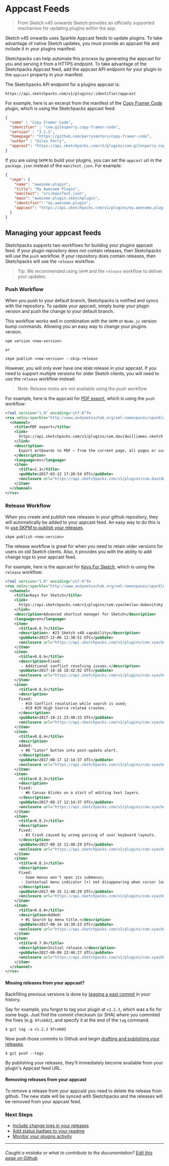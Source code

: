 # Appcast Feeds

> From Sketch v45 onwards Sketch provides an officially supported mechanism for updating plugins within the app.

Sketch v45 onwards uses Sparkle Appcast feeds to update plugins. To take advantage
of native Sketch updates, you must provide an appcast file and include it in your
plugins manifest.

Sketchpacks can help automate this process by generating the appcast for you and
serving it from a HTTPS endpoint. To take advantage of the Sketchpacks Appcast
feed, add the appcast API endpoint for your plugin to the `appcast` property in
your manifest.

The Sketchpacks API endpoint for a plugins appcast is:

```
https://api.sketchpacks.com/v1/plugins/:identifier/appcast
```

For example, here is an excerpt from the manifest of the [Copy Framer Code](https://sketchpacks.com/perrysmotors/copy-framer-code)
plugin, which is using the Sketchpacks appcast feed:

```json
{
  "name" : "Copy Framer Code",
  "identifier" : "com.gilesperry.copy-framer-code",
  "version" : "3.1.1",
  "homepage": "https://github.com/perrysmotors/copy-framer-code",
  "author" : "Giles Perry",
  "appcast": "https://api.sketchpacks.com/v1/plugins/com.gilesperry.copy-framer-code/appcast",
}
```

If you are using `SKPM` to build your plugins, you can set the `appcast` url in
the `package.json` instead of the `manifest.json`.  For example:

```json
{
  "skpm": {
    "name": "awesome-plugin",
    "title": "My Awesome Plugin",
    "manifest": "src/manifest.json",
    "main": "awesome-plugin.sketchplugin",
    "identifier": "my.awesome.plugin",
    "appcast": "https://api.sketchpacks.com/v1/plugins/my.awesome.plugin/appcast"
  }
}
```

## Managing your appcast feeds

Sketchpacks supports two workflows for building your plugins appcast feed. If your
plugin repository does not contain releases, then Sketchpacks will use the `push` workflow.
If your repository does contain releases, then Sketchpacks will use the `release` workflow.

> Tip: We recommended using `SKPM` and the `release` workflow to deliver your updates.

### Push Workflow

When you push to your default branch, Sketchpacks is notified and syncs with the
repository. To update your appcast, simply bump your plugin version and push the
change to your default branch.

This workflow works well in combination with the `SKPM` or `Node.js` version bump
commands. Allowing you an easy way to change your plugins version.

```
npm version <new-version>

or

skpm publish <new-version> --skip-release
```

However, you will only ever have one `HEAD` release in your appcast.  If you need
to support multiple versions for older Sketch clients, you will need to use the `release`
workflow instead.

> Note: Release notes are not available using the push workflow

For example, here is the appcast for [PDF export](https://sketchpacks.com/DWilliames/PDF-export-sketch-plugin),
which is using the `push` workflow:

```xml
<?xml version="1.0" encoding="utf-8"?>
<rss xmlns:sparkle="http://www.andymatuschak.org/xml-namespaces/sparkle" xmlns:dc="http://purl.org/dc/elements/1.1/" version="2.0">
  <channel>
    <title>PDF export</title>
    <link>
      https://api.sketchpacks.com/v1/plugins/com.davidwilliames.sketch.pdf-export/appcast
    </link>
    <description>
      Export artboards to PDF — from the current page, all pages or current selection
    </description>
    <language>en</language>
    <item>
      <title>2.1</title>
      <pubDate>2017-03-12 17:20:54 UTC</pubDate>
      <enclosure url="https://api.sketchpacks.com/v1/plugins/com.davidwilliames.sketch.pdf-export/download/update/0.0.0?range==2.1" sparkle:version="2.1"/>
    </item>
  </channel>
</rss>
```

### Release Workflow

When you create and publish new releases in your github repository, they will
automatically be added to your appcast feed. An easy way to do this is to
[use SKPM to publish your releases](https://github.com/skpm/skpm#publish-the-plugin-on-the-registry).

```
skpm publish <new-version>
```

The release workflow is great for when you need to retain older versions for users
on old Sketch clients.  Also, it provides you with the ability to add change logs
to your appcast feed.

For example, here is the appcast for [Keys For Sketch](https://sketchpacks.com/exevil/Keys-For-Sketch),
which is using the `release` workflow:

```xml
<?xml version="1.0" encoding="utf-8"?>
<rss xmlns:sparkle="http://www.andymatuschak.org/xml-namespaces/sparkle" xmlns:dc="http://purl.org/dc/elements/1.1/" version="2.0">
  <channel>
    <title>Keys For Sketch</title>
    <link>
      https://api.sketchpacks.com/v1/plugins/com.vyacheslav-dubovitsky.KeysForSketch/appcast
    </link>
    <description>Advanced shortcut manager for Sketch</description>
    <language>en</language>
    <item>
      <title>0.8.7</title>
      <description>- #23 Sketch v48 capability</description>
      <pubDate>2017-12-06 12:30:51 UTC</pubDate>
      <enclosure url="https://api.sketchpacks.com/v1/plugins/com.vyacheslav-dubovitsky.KeysForSketch/download/update/0.0.0?range==0.8.7" sparkle:version="0.8.7"/>
    </item>
    <item>
      <title>0.8.6</title>
      <description>Fixed:
       - Additional conflict resolving issues.</description>
      <pubDate>2017-10-18 18:42:02 UTC</pubDate>
      <enclosure url="https://api.sketchpacks.com/v1/plugins/com.vyacheslav-dubovitsky.KeysForSketch/download/update/0.0.0?range==0.8.6" sparkle:version="0.8.6"/>
    </item>
    <item>
      <title>0.8.5</title>
      <description>
      Fixed:
       - #16 Conflict resolution while search is used;
       - #19 #20 High Sierra related crashes.
      </description>
      <pubDate>2017-10-11 23:40:33 UTC</pubDate>
      <enclosure url="https://api.sketchpacks.com/v1/plugins/com.vyacheslav-dubovitsky.KeysForSketch/download/update/0.0.0?range==0.8.5" sparkle:version="0.8.5"/>
    </item>
    <item>
      <title>0.8.4</title>
      <description>
      Added:
       + #8 "Later" button into post-update alert.
      </description>
      <pubDate>2017-08-17 12:14:37 UTC</pubDate>
      <enclosure url="https://api.sketchpacks.com/v1/plugins/com.vyacheslav-dubovitsky.KeysForSketch/download/update/0.0.0?range==0.8.4" sparkle:version="0.8.4"/>
    </item>
    <item>
      <title>0.8.3</title>
      <description>
      Fixed:
       - #6 Canvas blinks on a start of editing text layers.
      </description>
      <pubDate>2017-08-17 12:14:37 UTC</pubDate>
      <enclosure url="https://api.sketchpacks.com/v1/plugins/com.vyacheslav-dubovitsky.KeysForSketch/download/update/0.0.0?range==0.8.3" sparkle:version="0.8.3"/>
    </item>
    <item>
      <title>0.8.2</title>
      <description>
      Fixed:
       - #3 Crash caused by wrong parsing of user keyboard layouts.
      </description>
      <pubDate>2017-08-15 11:48:29 UTC</pubDate>
      <enclosure url="https://api.sketchpacks.com/v1/plugins/com.vyacheslav-dubovitsky.KeysForSketch/download/update/0.0.0?range==0.8.2" sparkle:version="0.8.2"/>
    </item>
    <item>
      <title>0.8.1</title>
      <description>
      Fixed:
       - Some menus won't open its submenus;
       - Contextual menu indicator (▾) not disappearing when cursor leaves the cell.
      </description>
      <pubDate>2017-08-15 11:48:29 UTC</pubDate>
      <enclosure url="https://api.sketchpacks.com/v1/plugins/com.vyacheslav-dubovitsky.KeysForSketch/download/update/0.0.0?range==0.8.1" sparkle:version="0.8.1"/>
    </item>
    <item>
      <title>0.8.0</title>
      <description>Added:
       + #1 Search by menu title.</description>
      <pubDate>2017-08-14 14:30:23 UTC</pubDate>
      <enclosure url="https://api.sketchpacks.com/v1/plugins/com.vyacheslav-dubovitsky.KeysForSketch/download/update/0.0.0?range==0.8.0" sparkle:version="0.8.0"/>
    </item>
    <item>
      <title>0.7.0</title>
      <description>Initial release.</description>
      <pubDate>2017-08-09 23:46:27 UTC</pubDate>
      <enclosure url="https://api.sketchpacks.com/v1/plugins/com.vyacheslav-dubovitsky.KeysForSketch/download/update/0.0.0?range==0.7.0" sparkle:version="0.7.0"/>
    </item>
  </channel>
</rss>
```

#### Missing releases from your appcast?

Backfilling previous versions is done by [tagging a past commit](https://git-scm.com/book/en/v2/Git-Basics-Tagging#_tagging_later) in your history.

Say for example, you forgot to tag your plugin at `v1.2.3`, which was a fix for some bugs. Just find the commit checksum (or SHA) where you commited the fixes (e.g. `9fceb02`), and specify it at the end of the `tag` command.

```
$ git tag -a v1.2.3 9fceb02
```

Now push those commits to Github and begin [drafting and publishing your releases](https://help.github.com/articles/creating-releases/).

```
$ git push --tags
```

By publishing your releases, they'll immediately become available from your plugin's Appcast feed URL.

#### Removing releases from your appcast

To remove a release from your appcast you need to delete the release from github. The
new state will be synced with Sketchpacks and the releases will be removed from
your appcast feed.

### Next Steps

* [Include change logs in your releases](./releases.md)
* [Add status badges to your readme](./badges.md)
* [Monitor your plugins activity](./../analytics.md)

---

###### Caught a mistake or what to contribute to the documentation? [Edit this page on Github](https://github.com/sketchpacks/docs/blob/master/developers/publishing/appcast.md).
